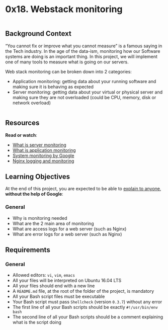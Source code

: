 <h1 class="gap">0x18. Webstack monitoring</h1>
<div class="well clean" id="project-description">
  <p><img src="https://s3.amazonaws.com/intranet-projects-files/holbertonschool-sysadmin_devops/281/hb3pAsO.png" alt="" style="" /></p>

<h2>Background Context</h2>

<p>&ldquo;You cannot fix or improve what you cannot measure&rdquo; is a famous saying in the Tech industry. In the age of the data-ism, monitoring how our Software systems are doing is an important thing. In this project, we will implement one of many tools to measure what is going on our servers.</p>

<p>Web stack monitoring can be broken down into 2 categories:</p>

<ul>
<li>Application monitoring: getting data about your running software and making sure it is behaving as expected</li>
<li>Server monitoring: getting data about your virtual or physical server and making sure they are not overloaded (could be CPU, memory, disk or network overload)</li>
</ul>

<p><img src="https://s3.amazonaws.com/intranet-projects-files/holbertonschool-sysadmin_devops/281/ktCXnhE.jpg" alt="" style="" /></p>

<h2>Resources</h2>

<p><strong>Read or watch</strong>:</p>

<ul>
<li><a href="/rltoken/m8e7smqRz3k4PUBnv0zB7g" title="What is server monitoring" target="_blank">What is server monitoring</a> </li>
<li><a href="/rltoken/fGzCCVr7lwNEvarE8u1HRQ" title="What is application monitoring" target="_blank">What is application monitoring</a> </li>
<li><a href="/rltoken/h6WV2iIVUCL-atjFIu6TZA" title="System monitoring by Google" target="_blank">System monitoring by Google</a> </li>
<li><a href="/rltoken/ZUIlnid6NphRWIaGZ3MTZQ" title="Nginx logging and monitoring" target="_blank">Nginx logging and monitoring</a> </li>
</ul>

<h2>Learning Objectives</h2>

<p>At the end of this project, you are expected to be able to <a href="/rltoken/fg0tmIkt2x_pb-c2j_J4OQ" title="explain to anyone" target="_blank">explain to anyone</a>, <strong>without the help of Google</strong>:</p>

<h3>General</h3>

<ul>
<li>Why is monitoring needed</li>
<li>What are the 2 main area of monitoring</li>
<li>What are access logs for a web server (such as Nginx)</li>
<li>What are error logs for a web server (such as Nginx)</li>
</ul>

<h2>Requirements</h2>

<h3>General</h3>

<ul>
<li>Allowed editors: <code>vi</code>, <code>vim</code>, <code>emacs</code></li>
<li>All your files will be interpreted on Ubuntu 16.04 LTS</li>
<li>All your files should end with a new line</li>
<li>A <code>README.md</code> file, at the root of the folder of the project, is mandatory</li>
<li>All your Bash script files must be executable</li>
<li>Your Bash script must pass <code>Shellcheck</code> (version <code>0.3.7</code>) without any error</li>
<li>The first line of all your Bash scripts should be exactly <code>#!/usr/bin/env bash</code></li>
<li>The second line of all your Bash scripts should be a comment explaining what is the script doing</li>
</ul>

</div>